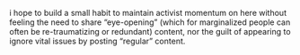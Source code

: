  i hope to build a small habit to maintain activist momentum on here without feeling the need to share “eye-opening” (which for marginalized people can often be re-traumatizing or redundant) content, nor the guilt of appearing to ignore vital issues by posting “regular” content.